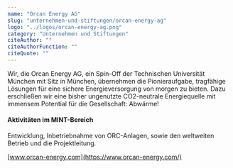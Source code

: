 ```yaml
---
name: "Orcan Energy AG"
slug: "unternehmen-und-stiftungen/orcan-energy-ag"
logo: "../logos/orcan-energy-ag.png"
category: "Unternehmen und Stiftungen"
citeAuthor: ""
citeAuthorFunction: ""
citeQuote: ""
---
```


Wir, die Orcan Energy AG, ein Spin-Off der Technischen Universität München mit Sitz in München, übernehmen die Pionieraufgabe, tragfähige Lösungen für eine sichere Energieversorgung von morgen zu bieten. Dazu erschließen wir eine bisher ungenutzte CO2-neutrale Energiequelle mit immensem Potential für die Gesellschaft: Abwärme!

#### Aktivitäten im MINT-Bereich

Entwicklung, Inbetriebnahme von ORC-Anlagen, sowie den weltweiten Betrieb und die Projektleitung.

[www.orcan-energy.com](https://www.orcan-energy.com/)
